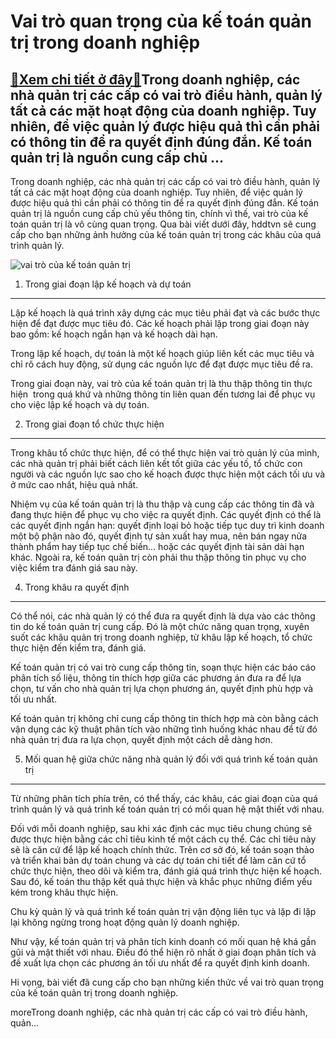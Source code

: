 Vai trò quan trọng của kế toán quản trị trong doanh nghiệp
==========================================================

[:gift:Xem chi tiết ở đây:gift:](https://hddtvn.com/vai-tro-quan-trong-cua-ke-toan-quan-tri-trong-doanh-nghiep/)Trong doanh nghiệp, các nhà quản trị các cấp có vai trò điều hành, quản lý tất cả các mặt hoạt động của doanh nghiệp. Tuy nhiên, để việc quản lý được hiệu quả thì cần phải có thông tin để ra quyết định đúng đắn. Kế toán quản trị là nguồn cung cấp chủ …
------------------------------------------------------------------------------------------------------------------------------------------------------------------------------------------------------------------------------------------------------------

Trong doanh nghiệp, các nhà quản trị các cấp có vai trò điều hành, quản lý tất cả các mặt hoạt động của doanh nghiệp. Tuy nhiên, để việc quản lý được hiệu quả thì cần phải có thông tin để ra quyết định đúng đắn. Kế toán quản trị là nguồn cung cấp chủ yếu thông tin, chính vì thế, vai trò của kế toán quản trị là vô cùng quan trọng. Qua bài viết dưới đây, hddtvn sẽ cung cấp cho bạn những ảnh hưởng của kế toán quản trị trong các khâu của quá trình quản lý.


![vai trò của kế toán quản trị](https://hddtvn.com/wp-content/uploads/2021/01/nhiem-vu-cua-account-manager-002.jpg)


1. Trong giai đoạn lập kế hoạch và dự toán
------------------------------------------


Lập kế hoạch là quá trình xây dựng các mục tiêu phải đạt và các bước thực hiện để đạt được mục tiêu đó. Các kế hoạch phải lập trong giai đoạn này bao gồm: kế hoạch ngắn hạn và kế hoạch dài hạn.


Trong lập kế hoạch, dự toán là một kế hoạch giúp liên kết các mục tiêu và chỉ rõ cách huy động, sử dụng các nguồn lực để đạt được mục tiêu đề ra.


Trong giai đoạn này, vai trò của kế toán quản trị là thu thập thông tin thực hiện  trong quá khứ và những thông tin liên quan đến tương lai để phục vụ cho việc lập kế hoạch và dự toán.


2. Trong giai đoạn tổ chức thực hiện
------------------------------------


Trong khâu tổ chức thực hiện, để có thể thực hiện vai trò quản lý của mình, các nhà quản trị phải biết cách liên kết tốt giữa các yếu tố, tổ chức con người và các nguồn lực sao cho kế hoạch được thực hiện một cách tối ưu và ở mức cao nhất, hiệu quả nhất.


Nhiệm vụ của kế toán quản trị là thu thập và cung cấp các thông tin đã và đang thực hiện để phục vụ cho việc ra quyết định. Các quyết định có thể là các quyết định ngắn hạn: quyết định loại bỏ hoặc tiếp tục duy trì kinh doanh một bộ phận nào đó, quyết định tự sản xuất hay mua, nên bán ngay nửa thành phẩm hay tiếp tục chế biến… hoặc các quyết định tài sản dài hạn khác. Ngoài ra, kế toán quản trị còn phải thu thập thông tin phục vụ cho việc kiểm tra đánh giá sau này.


4. Trong khâu ra quyết định
---------------------------


Có thể nói, các nhà quản lý có thể đưa ra quyết định là dựa vào các thông tin do kế toán quản trị cung cấp. Đó là một chức năng quan trọng, xuyên suốt các khâu quản trị trong doanh nghiệp, từ khâu lập kế hoạch, tổ chức thực hiện đến kiểm tra, đánh giá.


Kế toán quản trị có vai trò cung cấp thông tin, soạn thực hiện các báo cáo phân tích số liệu, thông tin thích hợp giữa các phương án đưa ra để lựa chọn, tư vấn cho nhà quản trị lựa chọn phương án, quyết định phù hợp và tối ưu nhất.


Kế toán quản trị không chỉ cung cấp thông tin thích hợp mà còn bằng cách vận dụng các kỹ thuật phân tích vào những tình huống khác nhau để từ đó nhà quản trị đưa ra lựa chọn, quyết định một cách dễ dàng hơn.


5. Mối quan hệ giữa chức năng nhà quản lý đối với quá trình kế toán quản trị
----------------------------------------------------------------------------


Từ những phân tích phía trên, có thể thấy, các khâu, các giai đoạn của quá trình quản lý và quá trình kế toán quản trị có mối quan hệ mật thiết với nhau.


Đối với mỗi doanh nghiệp, sau khi xác định các mục tiêu chung chúng sẽ được thực hiện bằng các chỉ tiêu kinh tế một cách cụ thể. Các chỉ tiêu này sẽ là căn cứ để lập kế hoạch chính thức. Trên cơ sở đó, kế toán soạn thảo và triển khai bản dự toán chung và các dự toán chi tiết để làm căn cứ tổ chức thực hiện, theo dõi và kiểm tra, đánh giá quá trình thực hiện kế hoạch. Sau đó, kế toán thu thập kết quả thực hiện và khắc phục những điểm yếu kém trong khâu thực hiện.


Chu kỳ quản lý và quá trình kế toán quản trị vận động liên tục và lặp đi lặp lại không ngừng trong hoạt động quản lý doanh nghiệp.


Như vậy, kế toán quản trị và phân tích kinh doanh có mối quan hệ khá gần gũi và mật thiết với nhau. Điều đó thể hiện rõ nhất ở giai đoạn phân tích và đề xuất lựa chọn các phương án tối ưu nhất để ra quyết định kinh doanh.


Hi vọng, bài viết đã cung cấp cho bạn những kiến thức về vai trò quan trọng của kế toán quản trị trong doanh nghiệp.



moreTrong doanh nghiệp, các nhà quản trị các cấp có vai trò điều hành, quản…

